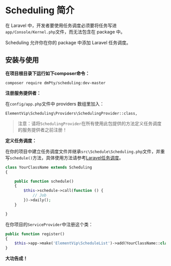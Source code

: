 # Scheduling 简介

在 Laravel 中，开发者要使用任务调度必须要将任务写进`app/Console/Kernel.php`文件，而无法包含在 package 中。

Scheduling 允许你在你的 package 中添加 Laravel 任务调度。

## 安装与使用

**在项目根目录下运行如下composer命令：**

```
composer require dmPty/scheduling:dev-master
```

**注册服务提供者：**

在`config/app.php`文件中 providers 数组里加入：

```
ElementVip\Scheduling\Providers\SchedulingProvider::class,
```

> 注意：请将`SchedulingProvider`在所有使用此包提供的方法定义任务调度的服务提供者之前注册！

**定义任务调度：**

在你的项目中建立任务调度文件并继承`src\Schedule\Scheduling.php`文件，并重写`schedule()`方法，具体使用方法请参考[Laravel任务调度](https://laravel-china.org/docs/5.3/scheduling)。

```php
class YourClassName extends Scheduling
{

    public function schedule()
    {
        $this->schedule->call(function () {
            // Job
        })->daily();
    }

}
```

在你项目的`ServiceProvider`中注册这个类：
```php
public function register()
{
    $this->app->make('ElementVip\ScheduleList')->add(YourClassName::class);
}
```

**大功告成！**


